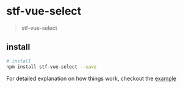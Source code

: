 # stf-vue-select

> stf-vue-select 

## install

``` bash
# install 
npm install stf-vue-select --save


```

For detailed explanation on how things work, checkout the [example](https://stfalcon-studio.github.io/stf-vue-select/dist/)
